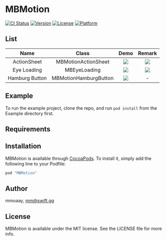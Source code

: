 # MBMotion

[![CI Status](http://img.shields.io/travis/ZhengYidong/MBMotion.svg?style=flat)](https://travis-ci.org/ZhengYidong/MBMotion)
[![Version](https://img.shields.io/cocoapods/v/MBMotion.svg?style=flat)](http://cocoapods.org/pods/MBMotion)
[![License](https://img.shields.io/cocoapods/l/MBMotion.svg?style=flat)](http://cocoapods.org/pods/MBMotion)
[![Platform](https://img.shields.io/cocoapods/p/MBMotion.svg?style=flat)](http://cocoapods.org/pods/MBMotion)

## List

|Name|Class|Demo|Remark|
|:-:|:-:|:-:|:-:|
|ActionSheet|MBMotionActionSheet| ![](https://github.com/mmoaay/MBMotion/blob/master/Demo/mbmotion_actionsheet.gif) | ![](https://github.com/mmoaay/MBMotion/blob/master/Demo/mbmotion_actionsheet_origin.gif)|
|Eye Loading|MBEyeLoading| ![](https://github.com/mmoaay/MBMotion/blob/master/Demo/mbmotion_eyeloading.gif) | ![](https://github.com/mmoaay/MBMotion/blob/master/Demo/mbmotion_eyeloading_origin.gif) |
|Hamburg Button|MBMotionHamburgButton| ![](https://github.com/mmoaay/MBMotion/blob/master/Demo/mbmotion_hamburgbutton.gif) | - |

## Example

To run the example project, clone the repo, and run `pod install` from the Example directory first.

## Requirements

## Installation

MBMotion is available through [CocoaPods](http://cocoapods.org). To install
it, simply add the following line to your Podfile:

```ruby
pod "MBMotion"
```

## Author

mmoaay, mm@swift.gg

## License

MBMotion is available under the MIT license. See the LICENSE file for more info.
